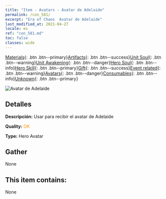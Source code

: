 ```yaml
---
title: "Item - Avatars - Avatar de Adelaide"
permalink: /con_581/
excerpt: "Era of Chaos  Avatar de Adelaide"
last_modified_at: 2021-04-27
locale: es
ref: "con_581.md"
toc: false
classes: wide
---
```

 [Materials](/ItemsES/){: .btn .btn--primary}[Artifacts](/ItemsES/Artifacts/){: .btn .btn--success}[Unit Soul](/ItemsES/UnitSoul/){: .btn .btn--warning}[Unit Awakening](/ItemsES/UnitAwakening/){: .btn .btn--danger}[Hero Soul](/ItemsES/HeroSoul/){: .btn .btn--info}[Hero Skill](/ItemsES/HeroSkill/){: .btn .btn--primary}[Gift](/ItemsES/Gift/){: .btn .btn--success}[Event related](/ItemsES/Events/){: .btn .btn--warning}[Avatars](/ItemsES/Avatars/){: .btn .btn--danger}[Consumables](/ItemsES/Consumables/){: .btn .btn--info}[Unknown](/ItemsES/Unknown/){: .btn .btn--primary}

 ![Avatar de Adelaide](/images/h/h_Adelaide1.jpg)

## Detalles
 **Descripción:** Usar para recibir el avatar de Adelaide

 **Quality:** <span style="color: #FF8C00">OK</span>

 **Type:** Hero Avatar

## Gather

  None

## This item contains:

  None

